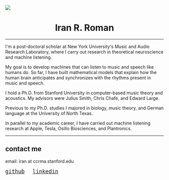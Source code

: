 <p align="txt-align: center;">
  <img src="media/waves.jpg" style="max-width: 100%; height: auto;" />
</p>
<center> <h1>Iran R. Roman</h1> </center>

---

I'm a post-doctoral scholar at New York University's Music and Audio Research Laboratory, where I carry out research in theoretical neuroscience and machine listening. 

My goal is to develop machines that can listen to music and speech like humans do. So far, I have built mathematical models that explain how the human brain anticipates and synchronizes with the rhythms present in music and speech. 

I hold a Ph.D. from Stanford University in computer-based music theory and acoustics. My advisors were Julius Smith, Chris Chafe, and Edward Large. 

Previous to my Ph.D. studies I majored in biology, music theory, and German language at the University of North Texas.

In parallel to my academic career, I have carried out machine listening research at Apple, Tesla, Osillo Biosciences, and Plantronics. 

---

## contact me

email: iran at ccrma.stanford.edu
<pre>
<a href=
https://www.github.com/iranroman
style="font-size: 17px;" >github</a>   <a href=
https://www.linkedin.com/in/iran-roman
style="font-size: 17px;" >linkedin</a>   
</pre>
